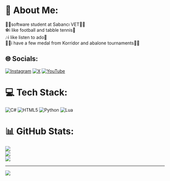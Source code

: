 # 💫 About Me:
😶‍🌫️software student at Sabancı VET😶‍🌫️<br>⚽i like football and tabble tennis🏓<br>🎶i like listen to ado🎷<br>🥇🥉i have a few medal from Korridor and abalone tournaments🥇🥉


## 🌐 Socials:
[![Instagram](https://img.shields.io/badge/Instagram-%23E4405F.svg?logo=Instagram&logoColor=white)](https://instagram.com/cyrostar) [![X](https://img.shields.io/badge/X-black.svg?logo=X&logoColor=white)](https://x.com/CyroStar4196270) [![YouTube](https://img.shields.io/badge/YouTube-%23FF0000.svg?logo=YouTube&logoColor=white)](https://youtube.com/@CyroStar41) 

# 💻 Tech Stack:
![C#](https://img.shields.io/badge/c%23-%23239120.svg?style=for-the-badge&logo=csharp&logoColor=white) ![HTML5](https://img.shields.io/badge/html5-%23E34F26.svg?style=for-the-badge&logo=html5&logoColor=white) ![Python](https://img.shields.io/badge/python-3670A0?style=for-the-badge&logo=python&logoColor=ffdd54) ![Lua](https://img.shields.io/badge/lua-%232C2D72.svg?style=for-the-badge&logo=lua&logoColor=white)
# 📊 GitHub Stats:
![](https://github-readme-stats.vercel.app/api?username=efolingo&theme=dark&hide_border=false&include_all_commits=false&count_private=false)<br/>
![](https://nirzak-streak-stats.vercel.app/?user=efolingo&theme=dark&hide_border=false)<br/>
![](https://github-readme-stats.vercel.app/api/top-langs/?username=efolingo&theme=dark&hide_border=false&include_all_commits=false&count_private=false&layout=compact)

---
[![](https://visitcount.itsvg.in/api?id=efolingo&icon=0&color=0)](https://visitcount.itsvg.in)

<!-- Proudly created with GPRM ( https://gprm.itsvg.in ) -->
